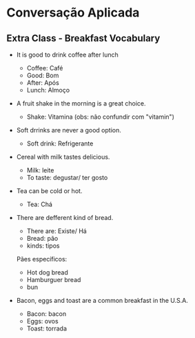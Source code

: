 # Conversação Aplicada
## Extra Class - Breakfast Vocabulary

* It is good to drink coffee after lunch

	- Coffee: Café
	- Good: Bom
	- After: Após
	- Lunch: Almoço

* A fruit shake in the morning is a great choice.

	- Shake: Vitamina (obs: não confundir com "vitamin")

* Soft drrinks are never a good option.

	- Soft drink: Refrigerante


* Cereal with milk tastes delicious.

	- Milk: leite
	- To taste: degustar/ ter gosto

* Tea can be cold or hot.

	- Tea: Chá

* There are defferent kind of bread.
	
	- There are: Existe/ Há
	- Bread: pão
	- kinds: tipos
	

	Pães específicos:

	* Hot dog bread
	* Hamburguer bread
	* bun

* Bacon, eggs and toast are a common breakfast in the U.S.A.

	- Bacon: bacon
	- Eggs: ovos
	- Toast: torrada

	
